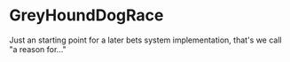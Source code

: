 # GreyHoundDogRace
Just an starting point for a later bets system implementation, that's we call "a reason for..."
